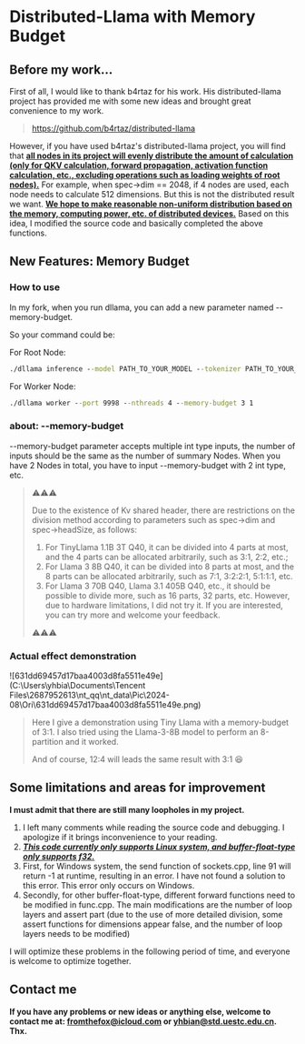 # Distributed-Llama with Memory Budget

## Before my work...

First of all, I would like to thank b4rtaz for his work. His distributed-llama project has provided me with some new ideas and brought great convenience to my work.

>  https://github.com/b4rtaz/distributed-llama

However, if you have used b4rtaz's distributed-llama project, you will find that **<u>all nodes in its project will evenly distribute the amount of calculation (only for QKV calculation, forward propagation, activation function calculation, etc., excluding operations such as loading weights of root nodes).</u>**
For example, when spec->dim == 2048, if 4 nodes are used, each node needs to calculate 512 dimensions. But this is not the distributed result we want. **<u>We hope to make reasonable non-uniform distribution based on the memory, computing power, etc. of distributed devices.</u>** Based on this idea, I modified the source code and basically completed the above functions.

## New Features: Memory Budget

### How to use

In my fork, when you run dllama, you can add a new parameter named --memory-budget.

So your command could be:

For Root Node:

```cmd
./dllama inference --model PATH_TO_YOUR_MODEL --tokenizer PATH_TO_YOUR_TOKENIZER --buffer-float-type f32 --prompt "You are a person" --steps 16 --nthreads 4 --memory-budget 3 1 --workers x.x.x.x:9998
```

For Worker Node:

```cmd
./dllama worker --port 9998 --nthreads 4 --memory-budget 3 1
```

### about: --memory-budget

--memory-budget parameter accepts multiple int type inputs, the number of inputs should be the same as the number of summary Nodes. When you have 2 Nodes in total, you have to input --memory-budget with 2 int type, etc.

> :warning::warning::warning:
>
> Due to the existence of Kv shared header, there are restrictions on the division method according to parameters such as spec->dim and spec->headSize, as follows:
>
> 1. For TinyLlama 1.1B 3T Q40, it can be divided into 4 parts at most, and the 4 parts can be allocated arbitrarily, such as 3:1, 2:2, etc.;
> 2. For Llama 3 8B Q40, it can be divided into 8 parts at most, and the 8 parts can be allocated arbitrarily, such as 7:1, 3:2:2:1, 5:1:1:1, etc.
> 3. For Llama 3 70B Q40, Llama 3.1 405B Q40, etc., it should be possible to divide more, such as 16 parts, 32 parts, etc. However, due to hardware limitations, I did not try it. If you are interested, you can try more and welcome your feedback.
>
> :warning::warning::warning:

### Actual effect demonstration

![631dd69457d17baa4003d8fa5511e49e](C:\Users\yhbia\Documents\Tencent Files\2687952613\nt_qq\nt_data\Pic\2024-08\Ori\631dd69457d17baa4003d8fa5511e49e.png)

> Here I give a demonstration using Tiny Llama with a memory-budget of 3:1. I also tried using the Llama-3-8B model to perform an 8-partition and it worked.
>
> And of course, 12:4 will leads the same result with 3:1 :laughing:

## Some limitations and areas for improvement

**I must admit that there are still many loopholes in my project.**

1. I left many comments while reading the source code and debugging. I apologize if it brings inconvenience to your reading.
2. **<u>*This code currently only supports Linux system, and buffer-float-type only supports f32.*</u>**
  1. First, for Windows system, the send function of sockets.cpp, line 91 will return -1 at runtime, resulting in an error. I have not found a solution to this error. This error only occurs on Windows.
  2. Secondly, for other buffer-float-type, different forward functions need to be modified in func.cpp. The main modifications are the number of loop layers and assert part (due to the use of more detailed division, some assert functions for dimensions appear false, and the number of loop layers needs to be modified)

I will optimize these problems in the following period of time, and everyone is welcome to optimize together.

## Contact me

**If you have any problems or new ideas or anything else, welcome to contact me at: fromthefox@icloud.com or yhbian@std.uestc.edu.cn. Thx.**

